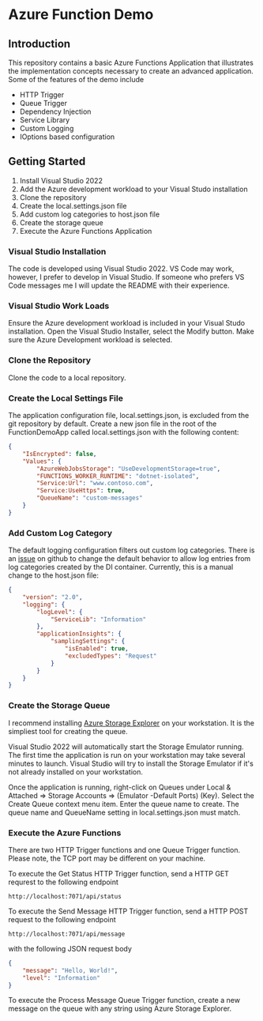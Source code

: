 # Azure Function Demo
## Introduction
This repository contains a basic Azure Functions Application that illustrates the implementation concepts
necessary to create an advanced application. Some of the features of the demo include
- HTTP Trigger
- Queue Trigger
- Dependency Injection
- Service Library
- Custom Logging
- IOptions based configuration

## Getting Started
1. Install Visual Studio 2022
2. Add the Azure development workload to your Visual Studo installation
3. Clone the repository
4. Create the local.settings.json file
5. Add custom log categories to host.json file
6. Create the storage queue
7. Execute the Azure Functions Application

### Visual Studio Installation
The code is developed using Visual Studio 2022. VS Code may work, however, I prefer to develop in Visual Studio.
If someone who prefers VS Code messages me I will update the README with their experience.

### Visual Studio Work Loads
Ensure the Azure development workload is included in your Visual Studo installation. Open the Visual Studio
Installer, select the Modify button. Make sure the Azure Development workload is selected.

### Clone the Repository
Clone the code to a local repository.

### Create the Local Settings File
The application configuration file, local.settings.json, is excluded from the git repository by default. Create a new json
file in the root of the FunctionDemoApp called local.settings.json with the following content:
``` json
{
	"IsEncrypted": false,
	"Values": {
		"AzureWebJobsStorage": "UseDevelopmentStorage=true",
		"FUNCTIONS_WORKER_RUNTIME": "dotnet-isolated",
		"Service:Url": "www.contoso.com",
		"Service:UseHttps": true,
		"QueueName": "custom-messages"
	}
}
```

### Add Custom Log Category
The default logging configuration filters out custom log categories. There is an
[issue](https://github.com/Azure/azure-functions-host/issues/4345) on github to change the default behavior to allow
log entries from log categories created by the DI container. Currently, this is a manual change to the host.json file:
``` json
{
	"version": "2.0",
	"logging": {
		"logLevel": {
			"ServiceLib": "Information"
		},
		"applicationInsights": {
			"samplingSettings": {
				"isEnabled": true,
				"excludedTypes": "Request"
			}
		}
	}
}
```

### Create the Storage Queue
I recommend installing [Azure Storage Explorer](https://azure.microsoft.com/en-us/features/storage-explorer)
on your workstation. It is the simpliest tool for creating the queue.
 
Visual Studio 2022 will automatically start the Storage Emulator running. The first time the application is run on your workstation may take several minutes to launch.
Visual Studio will try to install the Storage Emulator if it's not already installed on your workstation.

Once the application is running, right-click on Queues under Local & Attached => Storage Accounts => (Emulator -Default Ports) (Key).
Select the Create Queue context menu item. Enter the queue name to create. The queue name and QueueName setting in
local.settings.json must match.

### Execute the Azure Functions
There are two HTTP Trigger functions and one Queue Trigger function. Please note, the TCP port may be different on your machine.

To execute the Get Status HTTP Trigger function, send a HTTP GET requrest to the following endpoint
```
http://localhost:7071/api/status
```

To execute the Send Message HTTP Trigger function, send a HTTP POST request to the following endpoint
```
http://localhost:7071/api/message
```
with the following JSON request body
``` json
{
    "message": "Hello, World!",
    "level": "Information"
}
```

To execute the Process Message Queue Trigger function, create a new message on the queue with any string
using Azure Storage Explorer.

